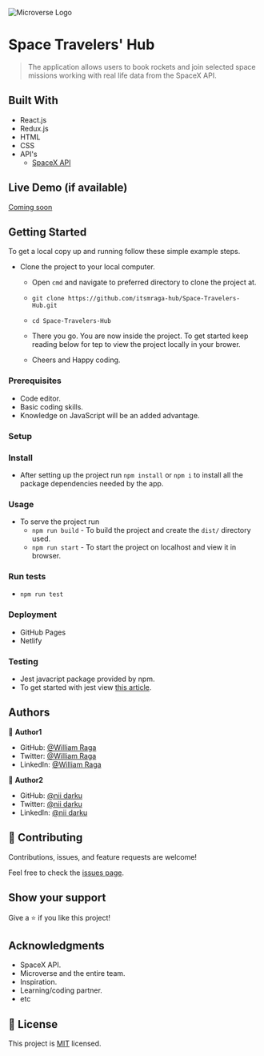 ![Microverse Logo ](https://img.shields.io/badge/Microverse-blueviolet)

# Space Travelers' Hub

> The application allows users to book rockets and join selected space missions working with real life data from the SpaceX API.

## Built With

- React.js
- Redux.js
- HTML
- CSS
- API's
  - [SpaceX API](https://www)

## Live Demo (if available)

[Coming soon](https://)

## Getting Started

To get a local copy up and running follow these simple example steps.

- Clone the project to your local computer.
  - Open `cmd` and navigate to preferred directory to clone the project at.

  - `git clone https://github.com/itsmraga-hub/Space-Travelers-Hub.git`

  - `cd Space-Travelers-Hub`

  - There you go. You are now inside the project. To get started keep reading below for tep to view the project locally in your brower.

  - Cheers and Happy coding.

### Prerequisites

- Code editor.
- Basic coding skills.
- Knowledge on JavaScript will be an added advantage.

### Setup

### Install

- After setting up the project run `npm install` or `npm i` to install all the package dependencies needed by the app.

### Usage

- To serve the project run
  - `npm run build` - To build the project and create the `dist/` directory used.
  - `npm run start` - To start the project on localhost and view it in browser.

### Run tests

- `npm run test`

### Deployment

- GitHub Pages
- Netlify

### Testing

- Jest javacript package provided by npm.
- To get started with jest view [this article](https://jestjs.io/docs/getting-started).

## Authors

👤 **Author1**

- GitHub: [@William Raga](https://github.com/itsmraga-hub)
- Twitter: [@William Raga](https://twitter.com/RagaMacharia)
- LinkedIn: [@William Raga](https://linkedin.com/in/itsmraga-hub)

👤 **Author2**

- GitHub: [@nii darku](https://)
- Twitter: [@nii darku](https://)
- LinkedIn: [@nii darku]()

## 🤝 Contributing

Contributions, issues, and feature requests are welcome!

Feel free to check the [issues page](../../issues/).

## Show your support

Give a ⭐️ if you like this project!

## Acknowledgments

- SpaceX API.
- Microverse and the entire team.
- Inspiration.
- Learning/coding partner.
- etc

## 📝 License

This project is [MIT](./LICENSE) licensed.
